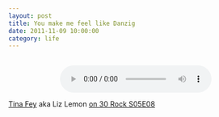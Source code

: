 ```yaml
---
layout: post
title: You make me feel like Danzig
date: 2011-11-09 10:00:00
category: life
---
```

<br>
<div align="center"><audio controls="controls">  
<source src="http://orbt.io/Oc27.mp3" type="audio/mp3" />
</audio></div>

[Tina Fey](http://www.imdb.com/name/nm0275486/) aka Liz Lemon [on 30 Rock S05E08](http://www.youtube.com/watch?v=X_JDgp_kWcc)
